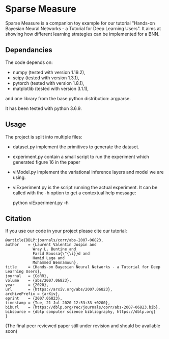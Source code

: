 # Sparse Measure

Sparse Measure is a companion toy example for our tutorial "Hands-on Bayesian Neural Networks - a Tutorial for Deep Learning Users". It aims at showing how different learning strategies can be implemented for a BNN.

## Dependancies

The code depends on: 

- numpy (tested with version 1.19.2), 
- scipy (tested with version 1.3.1), 
- pytorch (tested with version 1.8.1),
- matplotlib (tested with version 3.1.1),

and one library from the base python distribution: argparse.

It has been tested with python 3.6.9.

## Usage

The project is split into multiple files:

- dataset.py implement the primitives to generate the dataset.
- experiment.py contain a small script to run the experiment which generated figure 16 in the paper
- viModel.py implement the variational inference layers and model we are using.
- viExperiment.py is the script running the actual experiment. It can be called with the -h option to get a contextual help message:

	python viExperiment.py -h

## Citation

If you use our code in your project please cite our tutorial:

	@article{DBLP:journals/corr/abs-2007-06823,
	author    = {Laurent Valentin Jospin and
				Wray L. Buntine and
				Farid Boussa{\"{\i}}d and
				Hamid Laga and
				Mohammed Bennamoun},
	title     = {Hands-on Bayesian Neural Networks - a Tutorial for Deep Learning Users},
	journal   = {CoRR},
	volume    = {abs/2007.06823},
	year      = {2020},
	url       = {https://arxiv.org/abs/2007.06823},
	archivePrefix = {arXiv},
	eprint    = {2007.06823},
	timestamp = {Tue, 21 Jul 2020 12:53:33 +0200},
	biburl    = {https://dblp.org/rec/journals/corr/abs-2007-06823.bib},
	bibsource = {dblp computer science bibliography, https://dblp.org}
	}

(The final peer reviewed paper still under revision and should be available soon) 
